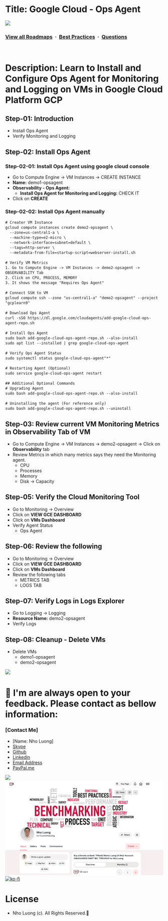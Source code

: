 # Title: Google Cloud -  Ops Agent

![](https://i.imgur.com/waxVImv.png)
### [View all Roadmaps](https://github.com/nholuongut/all-roadmaps) &nbsp;&middot;&nbsp; [Best Practices](https://github.com/nholuongut/all-roadmaps/blob/main/public/best-practices/) &nbsp;&middot;&nbsp; [Questions](https://www.linkedin.com/in/nholuong/)
<br/>

# Description: Learn to Install and Configure Ops Agent for Monitoring and Logging on VMs in Google Cloud Platform GCP
## Step-01: Introduction
- Install Ops Agent
- Verify Monitoring and Logging

## Step-02: Install Ops Agent 
### Step-02-01: Install Ops Agent using google cloud console
- Go to Compute Engine -> VM Instances -> CREATE INSTANCE
- **Name:** demo1-opsagent
- **Observability - Ops Agent:**
  - **Install Ops Agent for Monitoring and Logging:** CHECK IT
- Click on **CREATE**

### Step-02-02: Install Ops Agent manually
```t
# Creater VM Instance
gcloud compute instances create demo2-opsagent \
  --zone=us-central1-a \
  --machine-type=e2-micro \
  --network-interface=subnet=default \
  --tags=http-server \
  --metadata-from-file=startup-script=webserver-install.sh 

# Verify VM Metrics
1. Go to Compute Engine -> VM Instances -> demo2-opsagent -> OBSERVABILITY Tab
2. Click on CPU, PROCESS, MEMORY
3. It shows the message "Requires Ops Agent"

# Connect SSH to VM
gcloud compute ssh --zone "us-central1-a" "demo2-opsagent" --project "gcplearn9"

# Download Ops Agent
curl -sSO https://dl.google.com/cloudagents/add-google-cloud-ops-agent-repo.sh

# Install Ops Agent
sudo bash add-google-cloud-ops-agent-repo.sh --also-install
sudo apt list --installed | grep google-cloud-ops-agent

# Verify Ops Agent Status
sudo systemctl status google-cloud-ops-agent"*"

# Restarting Agent (Optional)
sudo service google-cloud-ops-agent restart

## Additional Optional Commands
# Upgrading Agent
sudo bash add-google-cloud-ops-agent-repo.sh --also-install

# Uninstalling the agent (For reference only)
sudo bash add-google-cloud-ops-agent-repo.sh --uninstall
```

## Step-03: Review current VM Monitoring Metrics in Observability Tab of VM
- Go to Compute Engine -> VM Instances -> demo2-opsagent -> Click on **Observability** tab
- Review Metrics in which many metrics says they need the Monitoring agent. 
  - CPU
  - Processes
  - Memory
  - Disk -> Capacity

## Step-05: Verify the Cloud Monitoring Tool
- Go to Monitoring -> Overview
- Click on **VIEW GCE DASHBOARD** 
- Click on **VMs Dashboard**
- Verify Agent Status 
  - Ops Agent 


## Step-06: Review the following 
- Go to Monitoring -> Overview
- Click on **VIEW GCE DASHBOARD** 
- Click on **VMs Dashboard**
- Review the following tabs
  - METRICS TAB
  - LOGS TAB

## Step-07: Verify Logs in Logs Explorer
- Go to Logging -> Logging
- **Resource Name:** demo2-opsagent
- Verify Logs

## Step-08: Cleanup - Delete VMs
- Delete VMs
  - demo1-opsagent
  - demo2-opsagent

![](https://i.i/Users/nholu/Documents/Donate.png/Users/nholu/Documents/Donate.pngmgur.com/waxVImv.png)
# 🚀 I'm are always open to your feedback.  Please contact as bellow information:
### [Contact Me]
* [Name: Nho Luong]
* [Skype](luongutnho_skype)
* [Github](https://github.com/nholuongut/)
* [Linkedin](https://www.linkedin.com/in/nholuong/)
* [Email Address](luongutnho@hotmail.com)
* [PayPal.me](https://www.paypal.com/paypalme/nholuongut)

![](https://i.imgur.com/waxVImv.png)
![](Donate.png)
[![ko-fi](https://ko-fi.com/img/githubbutton_sm.svg)](https://ko-fi.com/nholuong)

# License
* Nho Luong (c). All Rights Reserved.🌟